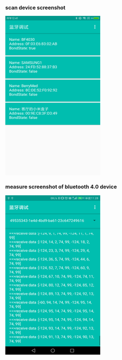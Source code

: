### scan device screenshot
<img src="image1.png" width="300px" height="500px"/>

### measure screenshot of bluetooth 4.0 device
<img src="image2.png" width="300px" height="500px"/> 
